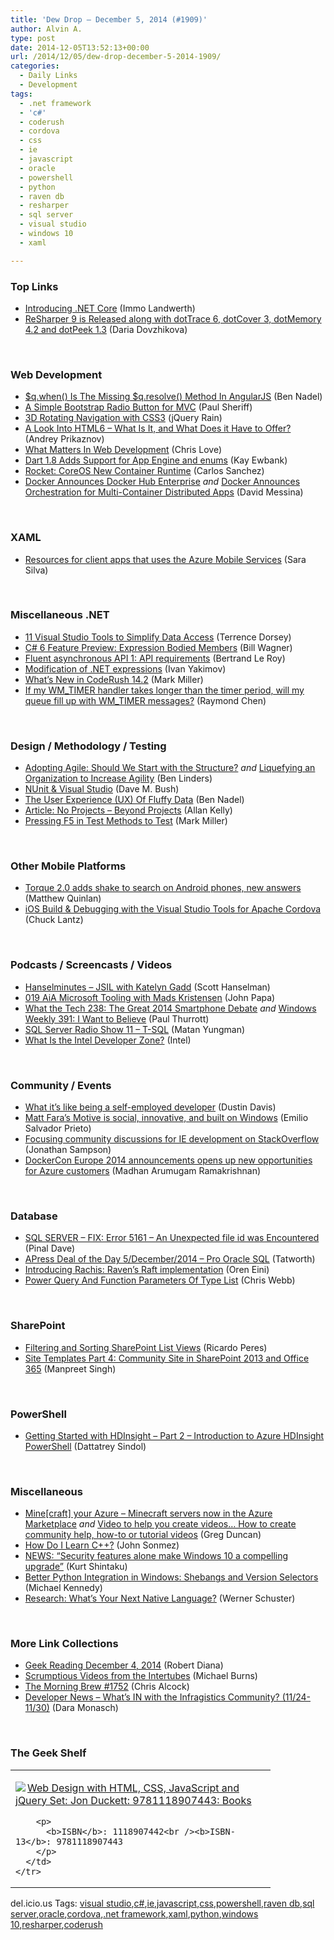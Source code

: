 ```yaml
---
title: 'Dew Drop – December 5, 2014 (#1909)'
author: Alvin A.
type: post
date: 2014-12-05T13:52:13+00:00
url: /2014/12/05/dew-drop-december-5-2014-1909/
categories:
  - Daily Links
  - Development
tags:
  - .net framework
  - 'c#'
  - coderush
  - cordova
  - css
  - ie
  - javascript
  - oracle
  - powershell
  - python
  - raven db
  - resharper
  - sql server
  - visual studio
  - windows 10
  - xaml

---
```

### <a name="top"></a>Top Links

  * <a href="http://blogs.msdn.com/b/dotnet/archive/2014/12/04/introducing-net-core.aspx" target="_blank">Introducing .NET Core</a> (Immo Landwerth)
  * <a href="http://blog.jetbrains.com/dotnet/2014/12/05/resharper-9-is-released-along-with-dottrace-6-dotcover-3-dotmemory-4-2-and-dotpeek-1-3/" target="_blank">ReSharper 9 is Released along with dotTrace 6, dotCover 3, dotMemory 4.2 and dotPeek 1.3</a> (Daria Dovzhikova)

&nbsp;

### <a name="web"></a>Web Development

  * <a href="http://www.bennadel.com/blog/2735-q-when-is-the-missing-q-resolve-method-in-angularjs.htm" target="_blank">$q.when() Is The Missing $q.resolve() Method In AngularJS</a> (Ben Nadel)
  * <a href="http://feedproxy.google.com/~r/PaulSheriffsOuterCircleBlog/~3/oC3AIr52SWQ/a-simple-bootstrap-radio-button-for-mvc" target="_blank">A Simple Bootstrap Radio Button for MVC</a> (Paul Sheriff)
  * <a href="http://feedproxy.google.com/~r/Jqueryrain/~3/39tswPizfZs/" target="_blank">3D Rotating Navigation with CSS3</a> (jQuery Rain)
  * <a href="http://java.dzone.com/articles/look-html6-what-it-and-what" target="_blank">A Look Into HTML6 &#8211; What Is It, and What Does it Have to Offer?</a> (Andrey Prikaznov)
  * <a href="http://www.love2dev.com/#!article/What-Matters-In-Web-Development" target="_blank">What Matters In Web Development</a> (Chris Love)
  * <a href="http://i-programmer.info/news/98-languages/8051-dart-18-adds-support-for-app-engine-and-enums.html" target="_blank">Dart 1.8 Adds Support for App Engine and enums</a> (Kay Ewbank)
  * <a href="http://www.infoq.com/news/2014/12/coreos-rocket?utm_campaign=infoq_content&utm_source=infoq&utm_medium=feed&utm_term=global" target="_blank">Rocket: CoreOS New Container Runtime</a> (Carlos Sanchez)
  * <a href="http://blog.docker.com/2014/12/docker-announces-docker-hub-enterprise/" target="_blank">Docker Announces Docker Hub Enterprise</a> _and_ <a href="http://blog.docker.com/2014/12/docker-announces-orchestration-for-multi-container-distributed-apps/" target="_blank">Docker Announces Orchestration for Multi-Container Distributed Apps</a> (David Messina)

&nbsp;

### <a name="silverlight"></a>XAML

  * <a href="http://www.saramgsilva.com/index.php/2014/resources-for-client-apps-that-uses-azure-mobile-services/" target="_blank">Resources for client apps that uses the Azure Mobile Services</a> (Sara Silva)

&nbsp;

### <a name="dotnet"></a>Miscellaneous .NET

  * <a href="http://visualstudiomagazine.com/articles/2014/11/01/simplify-data-access.aspx" target="_blank">11 Visual Studio Tools to Simplify Data Access</a> (Terrence Dorsey)
  * <a href="http://feedproxy.google.com/~r/billwagner/~3/6eTpQEhAE9s/c-6-feature-preview-expression-bodied-members" target="_blank">C# 6 Feature Preview: Expression Bodied Members</a> (Bill Wagner)
  * <a href="http://weblogs.asp.net:80/bleroy/fluent-asynchronous-api-1-api-requirements" target="_blank">Fluent asynchronous API 1: API requirements</a> (Bertrand Le Roy)
  * <a href="http://www.codeproject.com/Articles/846394/Modification-of-NET-expressions" target="_blank">Modification of .NET expressions</a> (Ivan Yakimov)
  * <a href="https://community.devexpress.com:443/blogs/markmiller/archive/2014/12/04/what-s-new-in-coderush-14-2.aspx" target="_blank">What’s New in CodeRush 14.2</a> (Mark Miller)
  * <a href="http://blogs.msdn.com/b/oldnewthing/archive/2014/12/04/10577881.aspx" target="_blank">If my WM_TIMER handler takes longer than the timer period, will my queue fill up with WM_TIMER messages?</a> (Raymond Chen)

&nbsp;

### <a name="design"></a>Design / Methodology / Testing

  * <a href="http://www.infoq.com/news/2014/12/agile-start-structure?utm_campaign=infoq_content&utm_source=infoq&utm_medium=feed&utm_term=global" target="_blank">Adopting Agile: Should We Start with the Structure?</a> _and_ <a href="http://www.infoq.com/news/2014/12/liquefying-increase-agility?utm_campaign=infoq_content&utm_source=infoq&utm_medium=feed&utm_term=global" target="_blank">Liquefying an Organization to Increase Agility</a> (Ben Linders)
  * <a href="http://blog.dmbcllc.com/nunit-visual-studio/" target="_blank">NUnit & Visual Studio</a> (Dave M. Bush)
  * <a href="http://www.bennadel.com/blog/2736-the-user-experience-ux-of-fluffy-data.htm" target="_blank">The User Experience (UX) Of Fluffy Data</a> (Ben Nadel)
  * <a href="http://www.infoq.com/articles/kelly-beyond-projects?utm_campaign=infoq_content&utm_source=infoq&utm_medium=feed&utm_term=global" target="_blank">Article: No Projects &#8211; Beyond Projects</a> (Allan Kelly)
  * <a href="https://community.devexpress.com:443/blogs/markmiller/archive/2014/12/04/pressing-f5-in-test-methods-to-test.aspx" target="_blank">Pressing F5 in Test Methods to Test</a> (Mark Miller)

&nbsp;

### <a name="mobile"></a>Other Mobile Platforms

  * <a href="http://blogs.bing.com/blog/2014/12/05/torque-2-0-adds-shake-to-search-on-android-phones-new-answers/" target="_blank">Torque 2.0 adds shake to search on Android phones, new answers</a> (Matthew Quinlan)
  * <a href="http://blogs.msdn.com/b/visualstudio/archive/2014/12/04/ios-build-amp-debugging-with-the-visual-studio-tools-for-apache-cordova.aspx" target="_blank">iOS Build & Debugging with the Visual Studio Tools for Apache Cordova</a> (Chuck Lantz)

&nbsp;

### <a name="podcasts"></a>Podcasts / Screencasts / Videos

  * <a href="http://www.hanselminutes.com/default.aspx?ShowID=12454" target="_blank">Hanselminutes &#8211; JSIL with Katelyn Gadd</a> (Scott Hanselman)
  * <a href="http://devchat.tv/adventures-in-angular/019-aia-microsoft-tooling-with-mads-kristensen" target="_blank">019 AiA Microsoft Tooling with Mads Kristensen</a> (John Papa)
  * <a href="http://winsupersite.com/podcasts/what-tech-238-great-2014-smartphone-debate" target="_blank">What the Tech 238: The Great 2014 Smartphone Debate</a> _and_ <a href="http://winsupersite.com/podcasts/windows-weekly-391-i-want-believe" target="_blank">Windows Weekly 391: I Want to Believe</a> (Paul Thurrott)
  * <a href="http://www.sqlserverradio.com/t-sql-best-practices/" target="_blank">SQL Server Radio Show 11 – T-SQL</a> (Matan Yungman)
  * <a href="https://software.intel.com/en-us/videos/what-is-the-intel-developer-zone" target="_blank">What Is the Intel Developer Zone?</a> (Intel)

&nbsp;

### <a name="events"></a>Community / Events

  * <a href="http://www.c0deporn.com/what-its-like-being-a-self-employed-developer/" target="_blank">What it’s like being a self-employed developer</a> (Dustin Davis)
  * <a href="http://blogs.windows.com/buildingapps/2014/12/04/matt-faras-motive-is-social-innovative-and-built-on-windows/" target="_blank">Matt Fara’s Motive is social, innovative, and built on Windows</a> (Emilio Salvador Prieto)
  * <a href="http://blogs.msdn.com/b/ie/archive/2014/12/04/focusing-community-discussions-for-ie-development-on-stackoverflow.aspx" target="_blank">Focusing community discussions for IE development on StackOverflow</a> (Jonathan Sampson)
  * <a href="http://azure.microsoft.com/blog/2014/12/04/dockercon-europe-2014-announcements-opens-new-opportunities-for-azure-customers/" target="_blank">DockerCon Europe 2014 announcements opens up new opportunities for Azure customers</a> (Madhan Arumugam Ramakrishnan)

&nbsp;

### <a name="sql"></a>Database

  * <a href="http://blog.sqlauthority.com/2014/12/05/sql-server-fix-error-5161-an-unexpected-file-id-was-encountered/" target="_blank">SQL SERVER – FIX: Error 5161 – An Unexpected file id was Encountered</a> (Pinal Dave)
  * <a href="http://feedproxy.google.com/~r/geekswithblogs/~3/rw7c_G8oGdg/apress-deal-of-the-day-5december2014---pro-oracle-sql.aspx" target="_blank">APress Deal of the Day 5/December/2014 &#8211; Pro Oracle SQL</a> (Tatworth)
  * <a href="http://feedproxy.google.com/~r/AyendeRahien/~3/H9NZnB5_oYg/introducing-rachis-ravens-raft-implementation" target="_blank">Introducing Rachis: Raven’s Raft implementation</a> (Oren Eini)
  * <a href="https://cwebbbi.wordpress.com/2014/12/05/power-query-and-function-parameters-of-type-list/" target="_blank">Power Query And Function Parameters Of Type List</a> (Chris Webb)

&nbsp;

### <a name="sp"></a>SharePoint

  * <a href="http://weblogs.asp.net:80/ricardoperes/filtering-and-sorting-sharepoint-list-views" target="_blank">Filtering and Sorting SharePoint List Views</a> (Ricardo Peres)
  * <a href="http://www.c-sharpcorner.com/UploadFile/644e54/site-templates-part-4-community-site-in-sharepoint-2013-and/" target="_blank">Site Templates Part 4: Community Site in SharePoint 2013 and Office 365</a> (Manpreet Singh)

&nbsp;

### <a name="ps"></a>PowerShell

  * <a href="http://feedproxy.google.com/~r/MSSQLTips-LatestSqlServerTips/~3/_g_4cAuLhRs/tip.asp" target="_blank">Getting Started with HDInsight &#8211; Part 2 &#8211; Introduction to Azure HDInsight PowerShell</a> (Dattatrey Sindol)

&nbsp;

### <a name="misc"></a>Miscellaneous

  * <a href="http://coolthingoftheday.blogspot.com/2014/12/minecraft-your-azure-minecraft-servers.html" target="_blank">Mine[craft] your Azure &#8211; Minecraft servers now in the Azure Marketplace</a> _and_ <a href="http://coolthingoftheday.blogspot.com/2014/12/video-to-help-you-create-videos-how-to.html" target="_blank">Video to help you create videos&#8230; How to create community help, how-to or tutorial videos</a> (Greg Duncan)
  * <a href="http://simpleprogrammer.com/2014/12/04/learn-c/" target="_blank">How Do I Learn C++?</a> (John Sonmez)
  * <a href="http://kurtsh.com/2014/12/04/news-security-features-alone-make-windows-10-a-compelling-upgrade/" target="_blank">NEWS: “Security features alone make Windows 10 a compelling upgrade”</a> (Kurt Shintaku)
  * <a href="http://blog.michaelckennedy.net/2014/12/04/better-python-integration-in-windows-shebangs-and-version-selectors/" target="_blank">Better Python Integration in Windows: Shebangs and Version Selectors</a> (Michael Kennedy)
  * <a href="http://www.infoq.com/research/next-native-language?utm_campaign=infoq_content&utm_source=infoq&utm_medium=feed&utm_term=global" target="_blank">Research: What&#8217;s Your Next Native Language?</a> (Werner Schuster)

&nbsp;

### <a name="links"></a>More Link Collections

  * <a href="http://feeds.regulargeek.com/~r/RegularGeek/~3/ef4-XVNc7nk/" target="_blank">Geek Reading December 4, 2014</a> (Robert Diana)
  * <a href="http://scrumblogmillionaire.com/2014/12/05/scrumptious-videos-from-the-intertubes/" target="_blank">Scrumptious Videos from the Intertubes</a> (Michael Burns)
  * <a href="http://feedproxy.google.com/~r/ReflectivePerspective/~3/rWZ0bkLWjjA/" target="_blank">The Morning Brew #1752</a> (Chris Alcock)
  * <a href="http://www.infragistics.com/community/blogs/d-coding/archive/2014/12/04/developer-news-what-39-s-in-with-the-infragistics-community-11-24-11-30.aspx" target="_blank">Developer News &#8211; What&#8217;s IN with the Infragistics Community? (11/24-11/30)</a> (Dara Monasch)

&nbsp;

### <a name="shelf"></a>The Geek Shelf

<div id="scid:7dc1bd33-94bd-46fd-a20b-0131235bcd47:60121b75-b9bb-499f-99d8-bcc54d896af9" class="wlWriterEditableSmartContent" style="float: none; padding-bottom: 0px; padding-top: 0px; padding-left: 0px; margin: 0px; display: inline; padding-right: 0px">
  <table cellspacing="0" cellpadding="2" width="400" border="0" unselectable="on">
    <tr>
      <td valign="top" width="400">
        <p>
          <a title="Web Design with HTML, CSS, JavaScript and jQuery Set: Jon Duckett: 9781118907443: Books" href="http://www.amazon.com/exec/obidos/ASIN/1118907442/alvinashcraft-20"><img data-recalc-dims="1" decoding="async" src="https://i0.wp.com/images.amazon.com/images/P/1118907442.01.MZZZZZZZ.jpg?w=660" border="0" align="left" style="float:left" />Web Design with HTML, CSS, JavaScript and jQuery Set: Jon Duckett: 9781118907443: Books</a>
        </p>
        
        <p>
          <b>ISBN</b>: 1118907442<br /><b>ISBN-13</b>: 9781118907443
        </p>
      </td>
    </tr>
  </table>
</div>

<div id="scid:0767317B-992E-4b12-91E0-4F059A8CECA8:36752fba-6409-4600-91db-b9a676dc4e39" class="wlWriterEditableSmartContent" style="float: none; padding-bottom: 0px; padding-top: 0px; padding-left: 0px; margin: 0px; display: inline; padding-right: 0px">
  del.icio.us Tags: <a href="http://del.icio.us/popular/visual+studio" rel="tag">visual studio</a>,<a href="http://del.icio.us/popular/c%23" rel="tag">c#</a>,<a href="http://del.icio.us/popular/ie" rel="tag">ie</a>,<a href="http://del.icio.us/popular/javascript" rel="tag">javascript</a>,<a href="http://del.icio.us/popular/css" rel="tag">css</a>,<a href="http://del.icio.us/popular/powershell" rel="tag">powershell</a>,<a href="http://del.icio.us/popular/raven+db" rel="tag">raven db</a>,<a href="http://del.icio.us/popular/sql+server" rel="tag">sql server</a>,<a href="http://del.icio.us/popular/oracle" rel="tag">oracle</a>,<a href="http://del.icio.us/popular/cordova" rel="tag">cordova</a>,<a href="http://del.icio.us/popular/.net+framework" rel="tag">.net framework</a>,<a href="http://del.icio.us/popular/xaml" rel="tag">xaml</a>,<a href="http://del.icio.us/popular/python" rel="tag">python</a>,<a href="http://del.icio.us/popular/windows+10" rel="tag">windows 10</a>,<a href="http://del.icio.us/popular/resharper" rel="tag">resharper</a>,<a href="http://del.icio.us/popular/coderush" rel="tag">coderush</a>
</div>